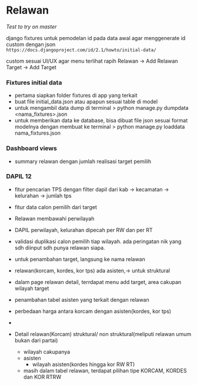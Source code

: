 # Relawan

*Test to try on master*

django fixtures untuk pemodelan id pada data awal agar menggenerate id custom dengan json
`https://docs.djangoproject.com/id/2.1/howto/initial-data/`

custom sesuai UI/UX agar menu terlihat rapih
Relawan -> Add Relawan
Target -> Add Target

### Fixtures initial data
- pertama siapkan folder fixtures di app yang terkait
- buat file initial_data.json atau apapun sesuai table di model
- untuk mengambil data dump di terminal > python manage.py dumpdata <nama_fixtures>.json
- untuk memberikan data ke database, bisa dibuat file json sesuai format modelnya
  dengan membuat ke terminal > python manage.py loaddata nama_fixtures.json
  

### Dashboard views
- summary relawan dengan jumlah realisasi target pemilih

### DAPIL 12
- fitur pencarian TPS dengan filter dapil dari kab -> kecamatan -> kelurahan -> jumlah tps
- fitur data calon pemilih dari target

- Relawan membawahi perwilayah 
- DAPIL perwilayah, kelurahan dipecah per RW dan per RT
- validasi duplikasi calon pemilih tiap wilayah. ada peringatan nik yang sdh diinput sdh punya relawan siapa.
- untuk penambahan target, langsung ke nama relawan
- relawan(korcam, kordes, kor tps) ada asisten,-> untuk struktural 
- dalam page relawan detail, terrdapat menu add target, area cakupan wilayah target
- penambahan tabel asisten yang terkait dengan relawan 
- perbedaan harga antara korcam dengan asisten(kordes, kor tps)
- 

- Detail relawan(Korcam) struktural/ non struktural(meliputi relawan umum bukan dari partai)
	- wilayah cakupanya
	- asisten 
		- wilayah asisten(kordes hingga kor RW RT)
	- masih dalam tabel relawan, terdapat pilihan tipe KORCAM, KORDES dan KOR RTRW

	

